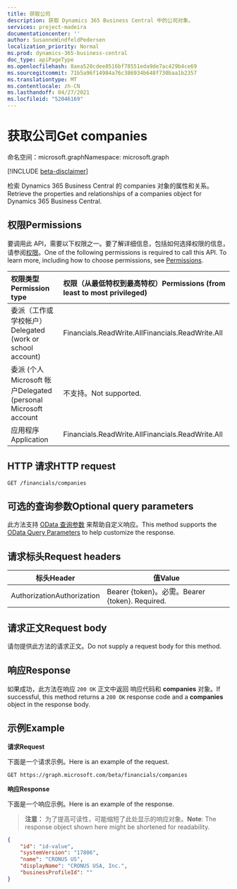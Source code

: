 ```yaml
---
title: 获取公司
description: 获取 Dynamics 365 Business Central 中的公司对象。
services: project-madeira
documentationcenter: ''
author: SusanneWindfeldPedersen
localization_priority: Normal
ms.prod: dynamics-365-business-central
doc_type: apiPageType
ms.openlocfilehash: 8aea520cdee8516bf78551eda9de7ac429b4ce69
ms.sourcegitcommit: 71b5a96f14984a76c386934b648f730baa1b2357
ms.translationtype: MT
ms.contentlocale: zh-CN
ms.lasthandoff: 04/27/2021
ms.locfileid: "52046169"
---
```

# <a name="get-companies"></a><span data-ttu-id="24442-103">获取公司</span><span class="sxs-lookup"><span data-stu-id="24442-103">Get companies</span></span>

<span data-ttu-id="24442-104">命名空间：microsoft.graph</span><span class="sxs-lookup"><span data-stu-id="24442-104">Namespace: microsoft.graph</span></span>

[!INCLUDE [beta-disclaimer](../../includes/beta-disclaimer.md)]

<span data-ttu-id="24442-105">检索 Dynamics 365 Business Central 的 companies 对象的属性和关系。</span><span class="sxs-lookup"><span data-stu-id="24442-105">Retrieve the properties and relationships of a companies object for Dynamics 365 Business Central.</span></span>

## <a name="permissions"></a><span data-ttu-id="24442-106">权限</span><span class="sxs-lookup"><span data-stu-id="24442-106">Permissions</span></span>
<span data-ttu-id="24442-p101">要调用此 API，需要以下权限之一。要了解详细信息，包括如何选择权限的信息，请参阅[权限](/graph/permissions-reference)。</span><span class="sxs-lookup"><span data-stu-id="24442-p101">One of the following permissions is required to call this API. To learn more, including how to choose permissions, see [Permissions](/graph/permissions-reference).</span></span>

|<span data-ttu-id="24442-109">权限类型</span><span class="sxs-lookup"><span data-stu-id="24442-109">Permission type</span></span> |<span data-ttu-id="24442-110">权限（从最低特权到最高特权）</span><span class="sxs-lookup"><span data-stu-id="24442-110">Permissions (from least to most privileged)</span></span>|
|:---------------|:------------------------------------------|
|<span data-ttu-id="24442-111">委派（工作或学校帐户）</span><span class="sxs-lookup"><span data-stu-id="24442-111">Delegated (work or school account)</span></span>|<span data-ttu-id="24442-112">Financials.ReadWrite.All</span><span class="sxs-lookup"><span data-stu-id="24442-112">Financials.ReadWrite.All</span></span> |
|<span data-ttu-id="24442-113">委派 (个人 Microsoft 帐户</span><span class="sxs-lookup"><span data-stu-id="24442-113">Delegated (personal Microsoft account</span></span>|<span data-ttu-id="24442-114">不支持。</span><span class="sxs-lookup"><span data-stu-id="24442-114">Not supported.</span></span>|
|<span data-ttu-id="24442-115">应用程序</span><span class="sxs-lookup"><span data-stu-id="24442-115">Application</span></span>|<span data-ttu-id="24442-116">Financials.ReadWrite.All</span><span class="sxs-lookup"><span data-stu-id="24442-116">Financials.ReadWrite.All</span></span>|

## <a name="http-request"></a><span data-ttu-id="24442-117">HTTP 请求</span><span class="sxs-lookup"><span data-stu-id="24442-117">HTTP request</span></span>
```http
GET /financials/companies
```
## <a name="optional-query-parameters"></a><span data-ttu-id="24442-118">可选的查询参数</span><span class="sxs-lookup"><span data-stu-id="24442-118">Optional query parameters</span></span>
<span data-ttu-id="24442-119">此方法支持 [OData 查询参数](/graph/query-parameters) 来帮助自定义响应。</span><span class="sxs-lookup"><span data-stu-id="24442-119">This method supports the [OData Query Parameters](/graph/query-parameters) to help customize the response.</span></span>

## <a name="request-headers"></a><span data-ttu-id="24442-120">请求标头</span><span class="sxs-lookup"><span data-stu-id="24442-120">Request headers</span></span>
|<span data-ttu-id="24442-121">标头</span><span class="sxs-lookup"><span data-stu-id="24442-121">Header</span></span>|<span data-ttu-id="24442-122">值</span><span class="sxs-lookup"><span data-stu-id="24442-122">Value</span></span>|
|------|-----|
|<span data-ttu-id="24442-123">Authorization</span><span class="sxs-lookup"><span data-stu-id="24442-123">Authorization</span></span>  |<span data-ttu-id="24442-p102">Bearer {token}。必需。</span><span class="sxs-lookup"><span data-stu-id="24442-p102">Bearer {token}. Required.</span></span> |

## <a name="request-body"></a><span data-ttu-id="24442-126">请求正文</span><span class="sxs-lookup"><span data-stu-id="24442-126">Request body</span></span>
<span data-ttu-id="24442-127">请勿提供此方法的请求正文。</span><span class="sxs-lookup"><span data-stu-id="24442-127">Do not supply a request body for this method.</span></span>

## <a name="response"></a><span data-ttu-id="24442-128">响应</span><span class="sxs-lookup"><span data-stu-id="24442-128">Response</span></span>
<span data-ttu-id="24442-129">如果成功，此方法在响应 `200 OK` 正文中返回 响应代码和 **companies** 对象。</span><span class="sxs-lookup"><span data-stu-id="24442-129">If successful, this method returns a `200 OK` response code and a **companies** object in the response body.</span></span>

## <a name="example"></a><span data-ttu-id="24442-130">示例</span><span class="sxs-lookup"><span data-stu-id="24442-130">Example</span></span>

<span data-ttu-id="24442-131">**请求**</span><span class="sxs-lookup"><span data-stu-id="24442-131">**Request**</span></span>

<span data-ttu-id="24442-132">下面是一个请求示例。</span><span class="sxs-lookup"><span data-stu-id="24442-132">Here is an example of the request.</span></span>
```http
GET https://graph.microsoft.com/beta/financials/companies
```

<span data-ttu-id="24442-133">**响应**</span><span class="sxs-lookup"><span data-stu-id="24442-133">**Response**</span></span>

<span data-ttu-id="24442-134">下面是一个响应示例。</span><span class="sxs-lookup"><span data-stu-id="24442-134">Here is an example of the response.</span></span> 

> <span data-ttu-id="24442-135">**注意：** 为了提高可读性，可能缩短了此处显示的响应对象。</span><span class="sxs-lookup"><span data-stu-id="24442-135">**Note**: The response object shown here might be shortened for readability.</span></span>

```json
{
    "id": "id-value",
    "systemVersion": "17806",
    "name": "CRONUS US",
    "displayName": "CRONUS USA, Inc.",
    "businessProfileId": ""
}
```


